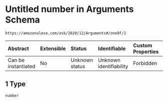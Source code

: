 # Untitled number in Arguments Schema

```txt
https://amazonalexa.com/ask/2020/12/Arguments#/oneOf/1
```



| Abstract            | Extensible | Status         | Identifiable            | Custom Properties | Additional Properties | Access Restrictions | Defined In                                                             |
| :------------------ | :--------- | :------------- | :---------------------- | :---------------- | :-------------------- | :------------------ | :--------------------------------------------------------------------- |
| Can be instantiated | No         | Unknown status | Unknown identifiability | Forbidden         | Allowed               | none                | [Arguments.json*](../../schemas/Arguments.json "open original schema") |

## 1 Type

`number`
